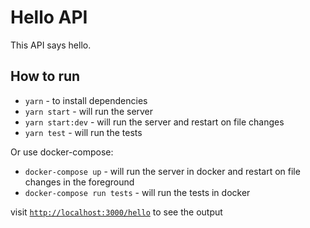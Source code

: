 # Hello API

This API says hello.

## How to run

- `yarn` - to install dependencies
- `yarn start` - will run the server
- `yarn start:dev` - will run the server and restart on file changes
- `yarn test` - will run the tests

Or use docker-compose:

- `docker-compose up` - will run the server in docker and restart on file changes in the foreground
- `docker-compose run tests` - will run the tests in docker

visit [`http://localhost:3000/hello`](http://localhost:3000/hello) to see the output
